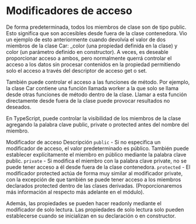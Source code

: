 # Modificadores de acceso

De forma predeterminada, todos los miembros de clase son de tipo public. Esto significa que son accesibles desde fuera de la clase contenedora. Vio un ejemplo de esto anteriormente cuando devolvía el valor de dos miembros de la clase Car: \_color (una propiedad definida en la clase) y color (un parámetro definido en constructor). A veces, es deseable proporcionar acceso a ambos, pero normalmente querrá controlar el acceso a los datos sin procesar contenidos en la propiedad permitiendo solo el acceso a través del descriptor de acceso get o set.

También puede controlar el acceso a las funciones de método. Por ejemplo, la clase Car contiene una función llamada worker a la que solo se llama desde otras funciones de método dentro de la clase. Llamar a esta función directamente desde fuera de la clase puede provocar resultados no deseados.

En TypeScript, puede controlar la visibilidad de los miembros de la clase agregando la palabra clave public, private o protected antes del nombre del miembro.

Modificador de acceso Descripción
`public` - Si no especifica un modificador de acceso, el valor predeterminado es público. También puede establecer explícitamente el miembro en público mediante la palabra clave public.
`private` - Si modifica el miembro con la palabra clave private, no se puede tener acceso a él desde fuera de la clase contenedora.
`protected` - El modificador protected actúa de forma muy similar al modificador private, con la excepción de que también se puede tener acceso a los miembros declarados protected dentro de las clases derivadas. (Proporcionaremos más información al respecto más adelante en el módulo).

Además, las propiedades se pueden hacer readonly mediante el modificador de solo lectura. Las propiedades de solo lectura solo pueden establecerse cuando se inicializan en su declaración o en constructor.